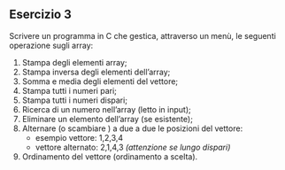 ## Esercizio 3

Scrivere un programma in C che gestica, attraverso un menù, le seguenti operazione sugli array:

1) Stampa degli elementi array;
2) Stampa inversa degli elementi dell’array;
3) Somma e media degli elementi del vettore;
4) Stampa tutti i numeri pari;
5) Stampa tutti i numeri dispari;
6) Ricerca di un numero nell’array (letto in input);
7) Eliminare un elemento dell’array (se esistente);
8) Alternare (o scambiare ) a due a due le posizioni del vettore:
    - esempio vettore: 1,2,3,4
    - vettore alternato: 2,1,4,3 *(attenzione se lungo dispari)*
9) Ordinamento del vettore (ordinamento a scelta).